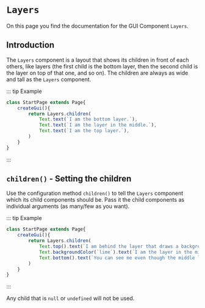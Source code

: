 <script>
	import ViewApp from '$lib/ViewApp.svelte'
</script>

# `Layers`
On this page you find the documentation for the GUI Component `Layers`.



## Introduction
The `Layers` component is a layout that shows its children in front of each others, like layers (the first child is the bottom layer, then the second child is the layer on top of that one, and so on). The children are always as wide and tall as the `Layers` component. 

::: tip Example

```js baga-show-editor-code
class StartPage extends Page{
	createGui(){
		return Layers.children(
			Text.text(`I am the bottom layer.`),
			Text.text(`I am the layer in the middle.`),
			Text.text(`I am the top layer.`),
		)
	}
}
```

:::



## `children()` - Setting the children
Use the configuration method `children()` to tell the `Layers` component which its child components should be. Pass it the child components as individual arguments (as many/few as you want).

::: tip Example

```js baga-show-editor-code
class StartPage extends Page{
	createGui(){
		return Layers.children(
			Text.top().text(`I am behind the layer that draws a background, so you can't see me.`),
			Text.backgroundColor(`lime`).text(`I am the layer in the middle, with a lime background.`),
			Text.bottom().text(`You can see me even though the middle layer has a background, because I am drawn in front of the middle layer.`),
		)
	}
}
```

:::

Any child that is `null` or `undefined` will not be used.